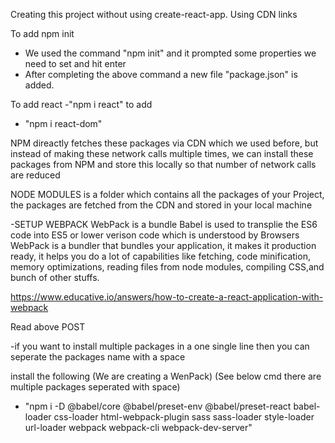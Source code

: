 Creating this project without using create-react-app. Using CDN links

<script crossorigin src="https://unpkg.com/react@18/umd/react.development.js"></script>
<script crossorigin src="https://unpkg.com/react-dom@18/umd/react-dom.development.js"></script>

To add npm init

- We used the command "npm init" and it prompted some properties we need to set and hit enter
- After completing the above command a new file "package.json" is added.

To add react
-"npm i react" to add

- "npm i react-dom"

NPM direactly fetches these packages via CDN which we used before, but instead of making these network calls multiple times, we can install these packages from NPM and store this locally so that number of network calls are reduced

NODE MODULES is a folder which contains all the packages of your Project, the packages are fetched from the CDN and stored in your local machine

-SETUP WEBPACK
WebPack is a bundle
Babel is used to transplie the ES6 code into ES5 or lower verison code which is understood by Browsers
WebPack is a bundler that bundles your application, it makes it production ready, it helps you do a lot of capabilities like fetching, code minification, memory optimizations, reading files from node modules, compiling CSS,and bunch of other stuffs.

https://www.educative.io/answers/how-to-create-a-react-application-with-webpack

Read above POST

-if you want to install multiple packages in a one single line then you can seperate the packages name with a space

install the following (We are creating a WenPack) (See below cmd there are multiple packages seperated with space)

- "npm i -D @babel/core @babel/preset-env @babel/preset-react babel-loader css-loader html-webpack-plugin sass sass-loader style-loader url-loader webpack webpack-cli webpack-dev-server"
